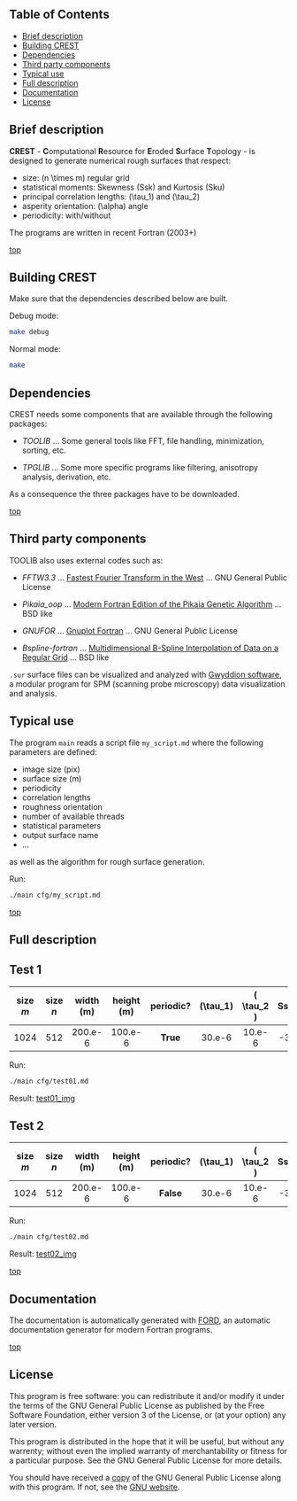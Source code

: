 Table of Contents
-----------------

- [Brief description](#brief-description)
- [Building CREST](#building-crest)
- [Dependencies](#dependencies)
- [Third party components](#third-party-components)
- [Typical use](#typical-use)
- [Full description](#full-description)
- [Documentation](#documentation)
- [License](#license)

Brief description
-----------------

**CREST** - **C**omputational **R**esource for **E**roded **S**urface **T**opology - is designed to generate numerical rough surfaces that respect:

* size: \(n \times m\) regular grid
* statistical moments: Skewness \(Ssk\) and Kurtosis \(Sku\)
* principal correlation lengths: \(\tau_1\) and \(\tau_2\)
* asperity orientation: \(\alpha\) angle
* periodicity: with/without

The programs are written in recent Fortran (2003+)

[top](#table-of-contents)

Building CREST
--------------

Make sure that the dependencies described below are built.

Debug mode:

```bash
make debug
```
Normal mode:

```bash
make
```

Dependencies
------------

CREST needs some components that are available through the following packages:

* *TOOLIB* ... Some general tools like FFT, file handling, minimization, sorting, etc.

* *TPGLIB* ... Some more specific programs like filtering, anisotropy analysis, derivation, etc.

As a consequence the three packages have to be downloaded.

[top](#table-of-contents)

Third party components
----------------------

TOOLIB also uses external codes such as:

+ *FFTW3.3* ... [Fastest Fourier Transform in the West](https://www.fftw.org/) ... GNU General Public License

+ *Pikaia_oop* ... [Modern Fortran Edition of the Pikaia Genetic Algorithm](http://github.com/jacobwilliams/pikaia) ... BSD like

+ *GNUFOR* ... [Gnuplot Fortran](https://people.math.sc.edu/Burkardt/f_src/gnufor/gnufor.html) ... GNU General Public License

+ *Bspline-fortran* ... [Multidimensional B-Spline Interpolation of Data on a Regular Grid](https://github.com/jacobwilliams/bspline-fortran) ... BSD like

`.sur` surface files can be visualized and analyzed with [Gwyddion software](http://gwyddion.net/download.php), a modular program for SPM (scanning probe microscopy) data visualization and analysis.

Typical use
-----------

The program `main` reads a script file `my_script.md` where the following parameters are defined:

+ image size (pix)
+ surface size (m)
+ periodicity
+ correlation lengths
+ roughness orientation
+ number of available threads
+ statistical parameters
+ output surface name
+ ...

as well as the algorithm for rough surface generation.

Run:

```bash
./main cfg/my_script.md
```

[top](#table-of-contents)

Full description
----------------

## Test 1

| size *m* | size *n* | width (m) | height (m) | periodic? | \(\tau_1\) | \( \tau_2 \) | Ssk | Sku |
|:--------:|:--------:|:---------:|:----------:|:---------:|:----------:|:------------:|:---:|:---:|
| 1024     | 512      | 200.e-6   | 100.e-6    | **True**  | 30.e-6     | 10.e-6       | -3. | 15. |

Run:

```bash
./main cfg/test01.md
```

Result:
[test01_img](./media/test01.jpg)

## Test 2

| size *m* | size *n* | width (m) | height (m) | periodic? | \(\tau_1\) | \( \tau_2 \) | Ssk | Sku |
|:--------:|:--------:|:---------:|:----------:|:---------:|:----------:|:------------:|:---:|:---:|
| 1024     | 512      | 200.e-6   | 100.e-6    | **False** | 30.e-6     | 10.e-6       | -3. | 15. |

Run:

```bash
./main cfg/test02.md
```

Result:
[test02_img](./media/test02.jpg)

[top](#table-of-contents)

Documentation
-------------
The documentation is automatically generated with [FORD](https://github.com/Fortran-FOSS-Programmers/ford), an automatic documentation generator for modern Fortran programs.

[top](#table-of-contents)

License
-------

This program is free software: you can redistribute it and/or modify it under the terms of the GNU General Public License as published by the Free Software Foundation, either version 3 of the License, or (at your option) any later version.

This program is distributed in the hope that it will be useful, but without any warrenty; without even the implied warranty of merchantability or fitness for a particular purpose. See the GNU General Public License for more details.

You should have received a [copy](https://github.com/TRIBO-Pprime/CREST/LICENSE) of the GNU General Public License along with this program. If not, see the [GNU website](https://www.gnu.org/licenses/gpl.html).

